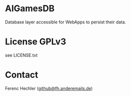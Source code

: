 # AIGamesDB
Database layer accessible for WebApps to persist their data.

# License GPLv3
see LICENSE.txt

# Contact
Ferenc Hechler (github@fh.anderemails.de)
